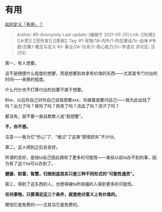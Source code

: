 # 有用
[如何定义「有用」？](https://www.zhihu.com/question/20931626/answer/1361680758)

> Author: #0-Anonymity
> Last update: [编辑于 2021-05-25]
> Link: [[利用]] [[乡愿]] [[受伤害]] [[感谢]]
> Tag: #1-家族/1A-内外/1-内在建设/1c-品味 #专题/合集1-概念与定义 #2-事业/2A-功夫/2-核心能力/2c-学语文
> 评论区:
> 泛讨论:

第一，有人想要。

这不是随便什么程度的想要，而是想要到肯拿有价值的东西——尤其是专门付出的时间——来换的程度。

什么代价也不打算付出的白要不属于想要。

Btw，以后你自己对你自己说我想要xxx，你接着就要问自己——我为此出钱了吗？出力了吗？冒险了吗？担责了吗？流血了吗？流汗了吗？

都没有，就不要一直自欺欺人说“我想要”。

**不，你不想。**

注意——我为它“伤心”了、“难过”了这类“感情损失”不计分。

第二，这人得到之后会变好。

所谓的变好，是指ta自己因此拥有了更多的可能性——某些以前ta办不到的事，因为有了这个ta可以办到了。

**健康、财富、智慧，归根到底其实只是三种不同形式的“可能性通货”。**

第三，得到了这东西的人，也使得被ta所祝福的人得到更多的可能性。

**任何事物，只要满足这三个条件，就是绝对意义上有价值的。**

哪怕它是免费的——尤其当它是免费的。

